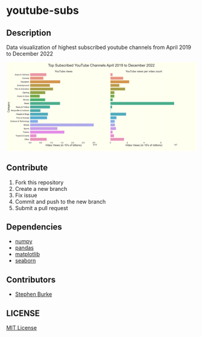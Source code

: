 # youtube-subs

## Description

Data visualization of highest subscribed youtube channels from April 2019 to December 2022

![YouTube top subscriber visualizations](./graph.png)

## Contribute

1. Fork this repository
2. Create a new branch
3. Fix issue
4. Commit and push to the new branch
5. Submit a pull request

## Dependencies

- [numpy](https://numpy.org/)
- [pandas](https://pandas.pydata.org/)
- [matplotlib](https://matplotlib.org/)
- [seaborn](https://seaborn.pydata.org/)

## Contributors

- [Stephen Burke](https://github.com/StephenBurke/)

## LICENSE

[MIT License](LICENSE)
